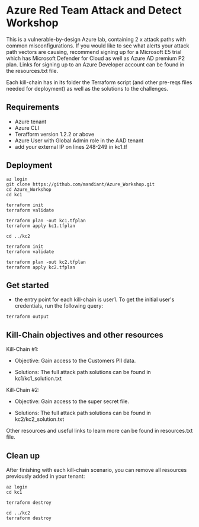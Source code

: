 # Azure Red Team Attack and Detect Workshop
This is a vulnerable-by-design Azure lab, containing 2 x attack paths with common misconfigurations. If you would like to see what alerts your attack path vectors are causing, recommend signing up for a Microsoft E5 trial which has Microsoft Defender for Cloud as well as Azure AD premium P2 plan. Links for signing up to an Azure Developer account can be found in the resources.txt file.

Each kill-chain has in its folder the Terraform script (and other pre-reqs files needed for deployment) as well as the solutions to the challenges.

## Requirements
- Azure tenant
- Azure CLI
- Terafform version 1.2.2 or above
- Azure User with Global Admin role in the AAD tenant
- add your external IP on lines 248-249 in kc1.tf

## Deployment
```
az login
git clone https://github.com/mandiant/Azure_Workshop.git
cd Azure_Workshop
cd kc1

terraform init
terraform validate

terraform plan -out kc1.tfplan
terraform apply kc1.tfplan

cd ../kc2

terraform init
terraform validate

terraform plan -out kc2.tfplan
terraform apply kc2.tfplan
```

## Get started
- the entry point for each kill-chain is user1. To get the initial user's credentials, run the following query:
```
terraform output
```

## Kill-Chain objectives and other resources
Kill-Chain #1:

- Objective: Gain access to the Customers PII data.

- Solutions: The full attack path solutions can be found in kc1/kc1_solution.txt

Kill-Chain #2:

- Objective: Gain access to the super secret file.

- Solutions: The full attack path solutions can be found in kc2/kc2_solution.txt

Other resources and useful links to learn more can be found in resources.txt file.

## Clean up
After finishing with each kill-chain scenario, you can remove all resources previously added in your tenant:
```
az login
cd kc1

terraform destroy

cd ../kc2
terraform destroy
```


